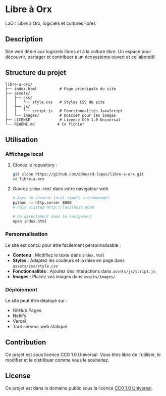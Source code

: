 # Libre à Orx

LàO : Libre à Orx, logiciels et cultures libres

## Description

Site web dédié aux logiciels libres et à la culture libre. Un espace pour découvrir, partager et contribuer à un écosystème ouvert et collaboratif.

## Structure du projet

```
libre-a-orx/
├── index.html          # Page principale du site
├── assets/
│   ├── css/
│   │   └── style.css   # Styles CSS du site
│   ├── js/
│   │   └── script.js   # Fonctionnalités JavaScript
│   └── images/         # Dossier pour les images
├── LICENSE             # Licence CC0 1.0 Universal
└── README.md          # Ce fichier
```

## Utilisation

### Affichage local

1. Clonez le repository :
   ```bash
   git clone https://github.com/edouard-lopez/libre-a-orx.git
   cd libre-a-orx
   ```

2. Ouvrez `index.html` dans votre navigateur web
   ```bash
   # Avec un serveur local simple (recommandé)
   python -m http.server 8000
   # Puis visitez http://localhost:8000
   
   # Ou directement dans le navigateur
   open index.html
   ```

### Personnalisation

Le site est conçu pour être facilement personnalisable :

- **Contenu** : Modifiez le texte dans `index.html`
- **Styles** : Adaptez les couleurs et la mise en page dans `assets/css/style.css`
- **Fonctionnalités** : Ajoutez des interactions dans `assets/js/script.js`
- **Images** : Placez vos images dans `assets/images/`

### Déploiement

Le site peut être déployé sur :
- GitHub Pages
- Netlify
- Vercel
- Tout serveur web statique

## Contribution

Ce projet est sous licence CC0 1.0 Universal. Vous êtes libre de l'utiliser, le modifier et le distribuer comme vous le souhaitez.

## License

Ce projet est dans le domaine public sous la licence [CC0 1.0 Universal](LICENSE).
